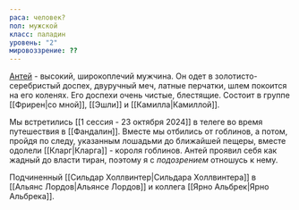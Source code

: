 ```yaml
---
раса: человек?
пол: мужской
класс: паладин
уровень: "2"
мировоззрение: ??
---
```

[Антей](app://obsidian.md/%D0%90%D0%BD%D1%82%D0%B5%D0%B9) - высокий, широкоплечий мужчина. Он одет в золотисто-серебристый доспех, двуручный меч, латные перчатки, шлем покоится на его коленях. Его доспехи очень чистые,  блестящие. Состоит в группе [[Фрирен|со мной]], [[Эшли]] и [[Камилла|Камиллой]].

Мы встретились [[1 сессия - 23 октября 2024]] в телеге во время путешествия в [[Фандалин]]. Вместе мы отбились от гоблинов, а потом, пройдя по следу, указанным лошадьми до ближайшей пещеры, вместе одолели [[Кларг|Кларга]] - короля гоблинов. Антей проявил себя как жадный до власти тиран, поэтому я с *подозрением* отношусь к нему.

Подчиненный [[Сильдар Холлвинтер|Сильдара Холлвинтера]] в [[Альянс Лордов|Альянсе Лордов]] и коллега [[Ярно Альбрек|Ярно Альбрека]].